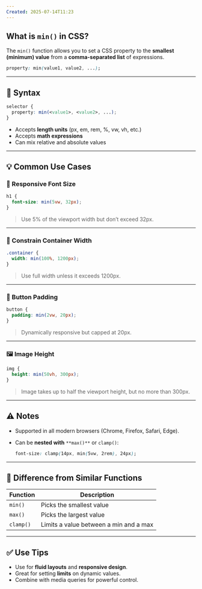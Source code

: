 ```yaml
---
Created: 2025-07-14T11:23
---
```

## What is `min()` in CSS?

The `min()` function allows you to set a CSS property to the **smallest (minimum) value** from a **comma-separated list** of expressions.

```CSS
property: min(value1, value2, ...);
```

---

## 🔧 Syntax

```CSS
selector {
  property: min(<value1>, <value2>, ...);
}
```

- Accepts **length units** (px, em, rem, %, vw, vh, etc.)
- Accepts **math expressions**
- Can mix relative and absolute values

---

## 💡 Common Use Cases

### 📱 Responsive Font Size

```CSS
h1 {
  font-size: min(5vw, 32px);
}
```

> Use 5% of the viewport width but don’t exceed 32px.

---

### 📐 Constrain Container Width

```CSS
.container {
  width: min(100%, 1200px);
}
```

> Use full width unless it exceeds 1200px.

---

### 🧱 Button Padding

```CSS
button {
  padding: min(2vw, 20px);
}
```

> Dynamically responsive but capped at 20px.

---

### 🖼️ Image Height

```CSS
img {
  height: min(50vh, 300px);
}
```

> Image takes up to half the viewport height, but no more than 300px.

---

## ⚠️ Notes

- Supported in all modern browsers (Chrome, Firefox, Safari, Edge).
- Can be **nested with** `**max()**` or `clamp()`:
    
    ```CSS
    font-size: clamp(14px, min(5vw, 2rem), 24px);
    ```
    

---

## 🧮 Difference from Similar Functions

|Function|Description|
|---|---|
|`min()`|Picks the smallest value|
|`max()`|Picks the largest value|
|`clamp()`|Limits a value between a min and a max|

---

## ✅ Use Tips

- Use for **fluid layouts** and **responsive design**.
- Great for setting **limits** on dynamic values.
- Combine with media queries for powerful control.